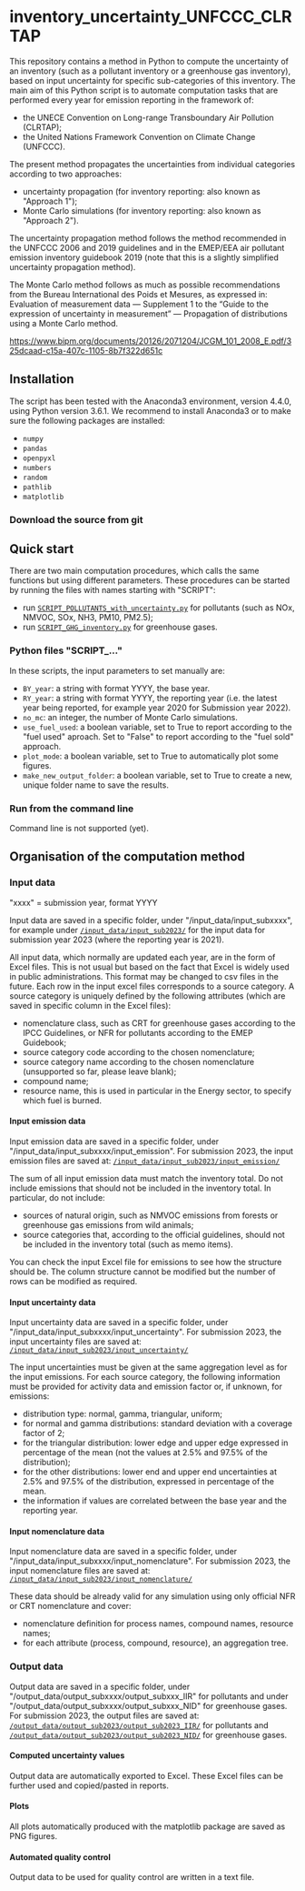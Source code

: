# inventory_uncertainty_UNFCCC_CLRTAP
This repository contains a method in Python to compute the uncertainty of an inventory (such as a pollutant inventory or a greenhouse gas inventory), based on input uncertainty for specific sub-categories of this inventory. The main aim of this Python script is to automate computation tasks that are performed every year for emission reporting in the framework of:
- the UNECE Convention on Long-range Transboundary Air Pollution (CLRTAP);
- the United Nations Framework Convention on Climate Change (UNFCCC).

The present method propagates the uncertainties from individual categories according to two approaches:
- uncertainty propagation (for inventory reporting: also known as "Approach 1");
- Monte Carlo simulations (for inventory reporting: also known as "Approach 2").

The uncertainty propagation method follows the method recommended in the UNFCCC 2006 and 2019 guidelines and in the EMEP/EEA air pollutant emission inventory guidebook 2019 (note that this is a slightly simplified uncertainty propagation method).

The Monte Carlo method follows as much as possible recommendations from the Bureau International des Poids et Mesures, as expressed in: Evaluation of measurement data — Supplement 1 to the “Guide to the expression of uncertainty in measurement” — Propagation of distributions using a Monte Carlo method.

https://www.bipm.org/documents/20126/2071204/JCGM_101_2008_E.pdf/325dcaad-c15a-407c-1105-8b7f322d651c

## Installation

The script has been tested with the Anaconda3 environment, version 4.4.0, using Python version 3.6.1. We recommend to install Anaconda3 or to make sure the following packages are installed:
- `numpy`
- `pandas`
- `openpyxl`
- `numbers`
- `random`
- `pathlib`
- `matplotlib`


### Download the source from git

## Quick start
There are two main computation procedures, which calls the same functions but using different parameters. These procedures can be started by running the files with names starting with "SCRIPT":
- run [`SCRIPT_POLLUTANTS_with_uncertainty.py`](./SCRIPT_POLLUTANTS_with_uncertainty.py) for pollutants (such as NOx, NMVOC, SOx, NH3, PM10, PM2.5);
- run [`SCRIPT_GHG_inventory.py`](./SCRIPT_GHG_inventory.py) for greenhouse gases.

### Python files "SCRIPT_..."
In these scripts, the input parameters to set manually are:
- `BY_year`: a string with format YYYY, the base year.
- `RY_year`: a string with format YYYY, the reporting year (i.e. the latest year being reported, for example year 2020 for Submission year 2022).
- `no_mc`: an integer, the number of Monte Carlo simulations.
- `use_fuel_used`: a boolean variable, set to True to report according to the "fuel used" aproach. Set to "False" to report according to the "fuel sold" approach.
- `plot_mode`: a boolean variable, set to True to automatically plot some figures.
- `make_new_output_folder`: a boolean variable, set to True to create a new, unique folder name to save the results.


### Run from the command line
Command line is not supported (yet).

## Organisation of the computation method

### Input data

"xxxx" = submission year, format YYYY

Input data are saved in a specific folder, under "/input_data/input_subxxxx", for example under [`/input_data/input_sub2023/`](./input_data/input_sub2023/) for the input data for submission year 2023 (where the reporting year is 2021).

All input data, which normally are updated each year, are in the form of Excel files. This is not usual but based on the fact that Excel is widely used in public administrations. This format may be changed to csv files in the future.
Each row in the input excel files corresponds to a source category. A source category is uniquely defined by the following attributes (which are saved in specific column in the Excel files):
- nomenclature class, such as CRT for greenhouse gases according to the IPCC Guidelines, or NFR for pollutants according to the EMEP Guidebook;
- source category code according to the chosen nomenclature;
- source category name according to the chosen nomenclature (unsupported so far, please leave blank);
- compound name;
- resource name, this is used in particular in the Energy sector, to specify which fuel is burned.

#### Input emission data
Input emission data are saved in a specific folder, under "/input_data/input_subxxxx/input_emission".
For submission 2023, the input emission files are saved at: [`/input_data/input_sub2023/input_emission/`](./input_data/input_sub2023/input_emission/)

The sum of all input emission data must match the inventory total.
Do not include emissions that should not be included in the inventory total. In particular, do not include:
- sources of natural origin, such as NMVOC emissions from forests or greenhouse gas emissions from wild animals;
- source categories that, according to the official guidelines, should not be included in the inventory total (such as memo items).

You can check the input Excel file for emissions to see how the structure should be. The column structure cannot be modified but the number of rows can be modified as required.

#### Input uncertainty data
Input uncertainty data are saved in a specific folder, under "/input_data/input_subxxxx/input_uncertainty".
For submission 2023, the input uncertainty files are saved at: [`/input_data/input_sub2023/input_uncertainty/`](./input_data/input_sub2023/input_uncertainty/)

The input uncertainties must be given at the same aggregation level as for the input emissions. For each source category, the following information must be provided for activity data and emission factor or, if unknown, for emissions:
- distribution type: normal, gamma, triangular, uniform;
- for normal and gamma distributions: standard deviation with a coverage factor of 2;
- for the triangular distribution: lower edge and upper edge expressed in percentage of the mean (not the values at 2.5% and 97.5% of the distribution);
- for the other distributions: lower end and upper end uncertainties at 2.5% and 97.5% of the distribution, expressed in percentage of the mean.
- the information if values are correlated between the base year and the reporting year.

#### Input nomenclature data
Input nomenclature data are saved in a specific folder, under "/input_data/input_subxxxx/input_nomenclature".
For submission 2023, the input nomenclature files are saved at: [`/input_data/input_sub2023/input_nomenclature/`](./input_data/input_sub2023/input_nomenclature/)

These data should be already valid for any simulation using only official NFR or CRT nomenclature and cover:
- nomenclature definition for process names, compound names, resource names;
- for each attribute (process, compound, resource), an aggregation tree.


### Output data
Output data are saved in a specific folder, under "/output_data/output_subxxxx/output_subxxx_IIR" for pollutants and under "/output_data/output_subxxxx/output_subxxx_NID" for greenhouse gases.
For submission 2023, the output files are saved at: [`/output_data/output_sub2023/output_sub2023_IIR/`](./output_data/output_sub2023/output_sub2023_IIR/) for pollutants and [`/output_data/output_sub2023/output_sub2023_NID/`](./output_data/output_sub2023/output_sub2023_NID/) for greenhouse gases.

#### Computed uncertainty values
Output data are automatically exported to Excel. These Excel files can be further used and copied/pasted in reports. 

#### Plots
All plots automatically produced with the matplotlib package are saved as PNG figures.

#### Automated quality control
Output data to be used for quality control are written in a text file.
